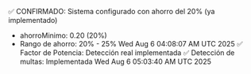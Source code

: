 ✅ CONFIRMADO: Sistema configurado con ahorro del 20% (ya implementado)
- ahorroMinimo: 0.20 (20%)
- Rango de ahorro: 20% - 25%
Wed Aug  6 04:08:07 AM UTC 2025
✅ Factor de Potencia: Detección real implementada
✅ Detección de multas: Implementada
Wed Aug  6 05:03:40 AM UTC 2025
